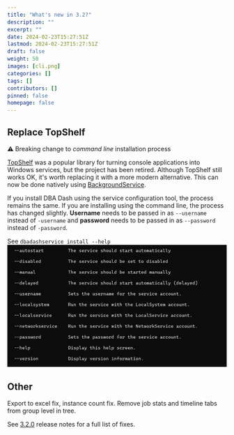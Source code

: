 ```yaml
---
title: "What's new in 3.2?"
description: ""
excerpt: ""
date: 2024-02-23T15:27:51Z
lastmod: 2024-02-23T15:27:51Z
draft: false
weight: 50
images: [cli.png]
categories: []
tags: []
contributors: []
pinned: false
homepage: false
---
```

## Replace TopShelf

⚠️ Breaking change to *command line* installation process

[TopShelf](https://github.com/Topshelf/Topshelf) was a popular library for turning console applications into Windows services, but the project has been retired.  Although TopShelf still works OK, it's worth replacing it with a more modern alternative.  This can now be done natively using [BackgroundService](https://learn.microsoft.com/en-us/dotnet/core/extensions/windows-service).

If you install DBA Dash using the service configuration tool, the process remains the same.  If you are installing using the command line, the process has changed slightly. **Username** needs to be passed in as `--username` instead of `-username` and **password** needs to be passed in as `--password` instead of `-password`.  

See 
`dbadashservice install --help`
![Command Line](cli.png)

## Other

Export to excel fix, instance count fix.  Remove job stats and timeline tabs from group level in tree.

See [3.2.0](https://github.com/trimble-oss/dba-dash/releases/tag/3.2.0) release notes for a full list of fixes.